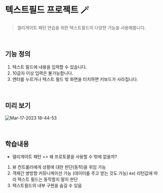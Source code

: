 # 텍스트필드 프로젝트 🪄
> 델리게이트 패턴 연습을 위한 텍스트필드의 다양한 기능을 사용해봅니다.
</br>

## 기능 정의
1. 텍스트 필드에 내용을 입력할 수 있습니다.
2. 10글자 이상 입력은 불가능합니다.
3. 엔터를 누르거나 텍스트 필드 밖 화면을 터치하면 키보드가 사라집니다.

</br>

## 미리 보기
![Mar-17-2023 18-44-53](https://user-images.githubusercontent.com/76806444/225871614-e610c6ab-a5bf-4143-a4dd-9220a8f0fca1.gif)


</br>

## 학습내용
- 델리게이트 패턴 
=> 왜 프로토콜을 사용할 수 밖에 없을까?
1. 뷰 컨트롤러에게 상황에 대한 판단(동작)을 위임 가능
2. 객체간 쌍방향 커뮤니케이션 가능 (데이터를 주고 받는 것도 가능) ex) 리턴값에 따라 텍스트 필드는 동작할지 말지 판단
3. 텍스트필드의 내부 구현을 숨길 수 있음
